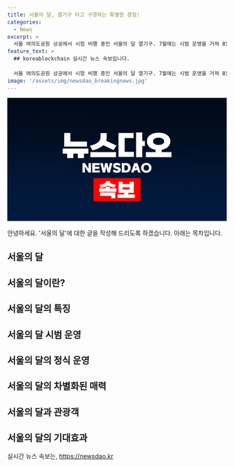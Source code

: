 ```yaml
---
title: 서울의 달, 열기구 타고 구경하는 특별한 경험!
categories:
  - News
excerpt: >
  서울 여의도공원 상공에서 시험 비행 중인 서울의 달 열기구. 7월에는 시범 운영을 거쳐 8월부터 정식 운영 예정. 2024년 6월 23일.
feature_text: >
  ## koreablockchain 실시간 뉴스 속보입니다.

  서울 여의도공원 상공에서 시험 비행 중인 서울의 달 열기구. 7월에는 시범 운영을 거쳐 8월부터 정식 운영 예정. 2024년 6월 23일.
image: '/assets/img/newsdao_breakingnews.jpg'
---
```


<p><img src="/assets/img/newsdao_breakingnews.jpg" alt="koreablockchain 속보" /></p>

<p>안녕하세요. '서울의 달'에 대한 글을 작성해 드리도록 하겠습니다. 아래는 목차입니다.</p>

<h2 data-ke-size="size26">서울의 달</h2>

<p data-ke-size="size16"></p>

<h2>서울의 달이란?</h2>

<p data-ke-size="size16"></p>

<h2>서울의 달의 특징</h2>

<p data-ke-size="size16"></p>

<h2>서울의 달 시범 운영</h2>

<p data-ke-size="size16"></p>

<h2>서울의 달의 정식 운영</h2>

<p data-ke-size="size16"></p>

<h2>서울의 달의 차별화된 매력</h2>

<p data-ke-size="size16"></p>

<h2>서울의 달과 관광객</h2>

<p data-ke-size="size16"></p>

<h2>서울의 달의 기대효과</h2>

<p data-ke-size="size16"></p>
실시간 뉴스 속보는, <a href="https://newsdao.kr" rel="dofollow">https://newsdao.kr</a>


